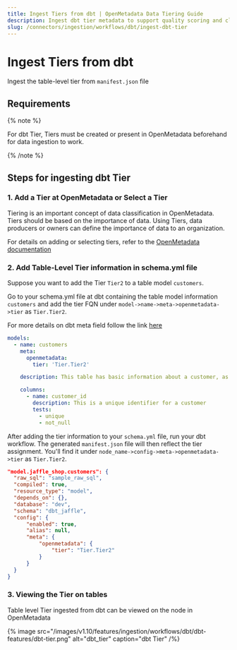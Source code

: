 ```yaml
---
title: Ingest Tiers from dbt | OpenMetadata Data Tiering Guide
description: Ingest dbt tier metadata to support quality scoring and classification for critical datasets and models.
slug: /connectors/ingestion/workflows/dbt/ingest-dbt-tier
---
```


# Ingest Tiers from dbt

Ingest the table-level tier from `manifest.json` file

## Requirements

{% note %}

For dbt Tier, Tiers must be created or present in OpenMetadata beforehand for data ingestion to work.

{% /note %}

## Steps for ingesting dbt Tier

### 1. Add a Tier at OpenMetadata or Select a Tier 
Tiering is an important concept of data classification in OpenMetadata. Tiers should be based on the importance of data. Using Tiers, data producers or owners can define the importance of data to an organization.

For details on adding or selecting tiers, refer to the [OpenMetadata documentation](https://docs.open-metadata.org/v1.3.x/how-to-guides/data-governance/classification/tiers#what-are-tiers)


### 2. Add Table-Level Tier information in schema.yml file
Suppose you want to add the Tier `Tier2` to a table model `customers`.

Go to your schema.yml file at dbt containing the table model information `customers` and add the tier FQN under `model->name->meta->openmetadata->tier` as `Tier.Tier2`.

For more details on dbt meta field follow the link [here](https://docs.getdbt.com/reference/resource-configs/meta)

```yml
models:
  - name: customers
    meta: 
      openmetadata:
        tier: 'Tier.Tier2'

    description: This table has basic information about a customer, as well as some derived facts based on a customer's orders

    columns:
      - name: customer_id
        description: This is a unique identifier for a customer
        tests:
          - unique
          - not_null
```


After adding the tier information to your `schema.yml` file, run your dbt workflow. The generated `manifest.json` file will then reflect the tier assignment. You'll find it under `node_name->config->meta->openmetadata->tier` as `Tier.Tier2`.

```json
"model.jaffle_shop.customers": {
  "raw_sql": "sample_raw_sql",
  "compiled": true,
  "resource_type": "model",
  "depends_on": {},
  "database": "dev",
  "schema": "dbt_jaffle",
  "config": {
      "enabled": true,
      "alias": null,
      "meta": {
          "openmetadata": {
              "tier": "Tier.Tier2"
          }
      }
  }
}
```

### 3. Viewing the Tier on tables
Table level Tier ingested from dbt can be viewed on the node in OpenMetadata

{% image
  src="/images/v1.10/features/ingestion/workflows/dbt/dbt-features/dbt-tier.png"
  alt="dbt_tier"
  caption="dbt Tier"
 /%}
